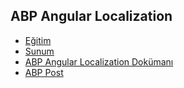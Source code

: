 ## ABP Angular Localization

- [Eğitim]()
- [Sunum](https://bit.ly/abp-angular-localization)
- [ABP Angular Localization Dokümanı](https://docs.abp.io/en/abp/latest/UI/Angular/Localization)
- [ABP Post]()
